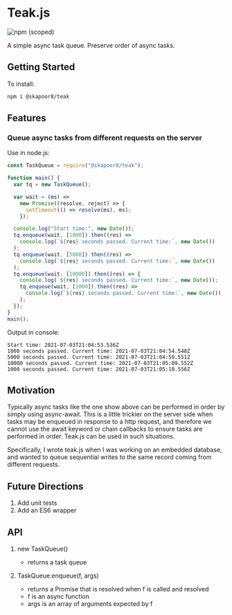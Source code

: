# Teak.js

![npm (scoped)](https://img.shields.io/npm/v/@skapoor8/teak)

A simple async task queue. Preserve order of async tasks.

## Getting Started

To install:

```bash
npm i @skapoor8/teak
```

## Features

### Queue async tasks from different requests on the server

Use in node.js:

```javascript
const TaskQueue = require("@skapoor8/teak");

function main() {
  var tq = new TaskQueue();

  var wait = (ms) =>
    new Promise((resolve, reject) => {
      setTimeout(() => resolve(ms), ms);
    });

  console.log("Start time:", new Date());
  tq.enqueue(wait, [1000]).then((res) =>
    console.log(`${res} seconds passed. Current time:`, new Date())
  );
  tq.enqueue(wait, [5000]).then((res) =>
    console.log(`${res} seconds passed. Current time:`, new Date())
  );
  tq.enqueue(wait, [10000]).then((res) => {
    console.log(`${res} seconds passed. Current time:`, new Date());
    tq.enqueue(wait, [1000]).then((res) =>
      console.log(`${res} seconds passed. Current time:`, new Date())
    );
  });
}
main();
```

Output in console:

```
Start time: 2021-07-03T21:04:53.536Z
1000 seconds passed. Current time: 2021-07-03T21:04:54.548Z
5000 seconds passed. Current time: 2021-07-03T21:04:59.551Z
10000 seconds passed. Current time: 2021-07-03T21:05:09.552Z
1000 seconds passed. Current time: 2021-07-03T21:05:10.556Z
```

## Motivation

Typically async tasks like the one show above can be performed in order by simply using async-await. This is a little trickier on the server side when tasks may be enqueued in response to a http request, and therefore we cannot use the await keyword or chain callbacks to ensure tasks are performed in order. Teak.js can be used in such situations.

Specifically, I wrote teak.js when I was working on an embedded database, and wanted to queue sequential writes to the same record coming from different requests.

## Future Directions

1. Add unit tests
2. Add an ES6 wrapper

## API

1. new TaskQueue()

   - returns a task queue

2. TaskQueue.enqueue(f, args)
   - returns a Promise that is resolved when f is called and resolved
   - f is an async function
   - args is an array of arguments expected by f
